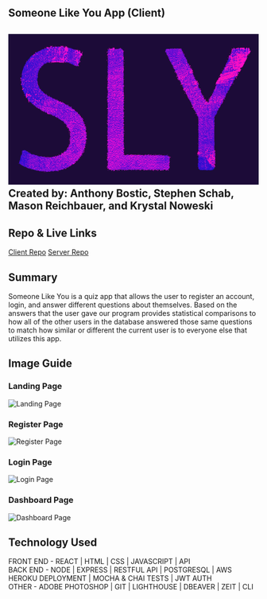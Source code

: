 ## Someone Like You App (Client)
![SLY Logo](src/Media/sly-logo.PNG)<br/>
Created by: Anthony Bostic, Stephen Schab, Mason Reichbauer, and Krystal Noweski
---
## Repo & Live Links
<!-- [Live Server](https:// TITLE GOES HERE .now.sh/) -->
[Client Repo](https://github.com/thinkful-ei-iguana/MASK-SLY-client)
[Server Repo](https://github.com/thinkful-ei-iguana/MASK-SLY-API)


## Summary
Someone Like You is a quiz app that allows the user to register an account, login, and answer different questions about themselves. Based on the answers that the user gave our program provides statistical comparisons to how all of the other users in the database answered those same questions to match how similar or different the current user is to everyone else that utilizes this app.

## Image Guide

### Landing Page
![Landing Page](https://i.imgur.com/Rymob9b.png)

### Register Page
![Register Page](https://i.imgur.com/LJ8NLDl.png)

### Login Page
![Login Page](https://i.imgur.com/nWL5qKJ.png)

### Dashboard Page
![Dashboard Page](https://i.imgur.com/CYjSV5y.png)


## Technology Used
FRONT END - REACT | HTML | CSS | JAVASCRIPT | API 
<br/>
BACK END - NODE | EXPRESS | RESTFUL API | POSTGRESQL | AWS HEROKU DEPLOYMENT | MOCHA & CHAI TESTS | JWT AUTH
<br/>
OTHER - ADOBE PHOTOSHOP | GIT | LIGHTHOUSE | DBEAVER | ZEIT | CLI
